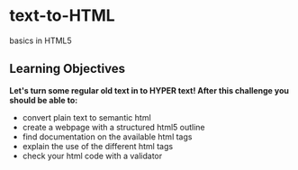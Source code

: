 # text-to-HTML
basics in HTML5

<head>
<title>text to html</title>
</head>
<body>
<article>
  <h1>Learning Objectives</h1>
  <p><strong>Let's turn some regular old text in to HYPER text!
After this challenge you should be able to:</strong> <br>
<ul>
<li>convert plain text to semantic html
    <li>create a webpage with a structured html5 outline</li>
        <li>find documentation on the available html tags</li>
            <li>explain the use of the different html tags</li>
                <li>check your html code with a validator</li>
</ul>
</p>
</article>

</body>
